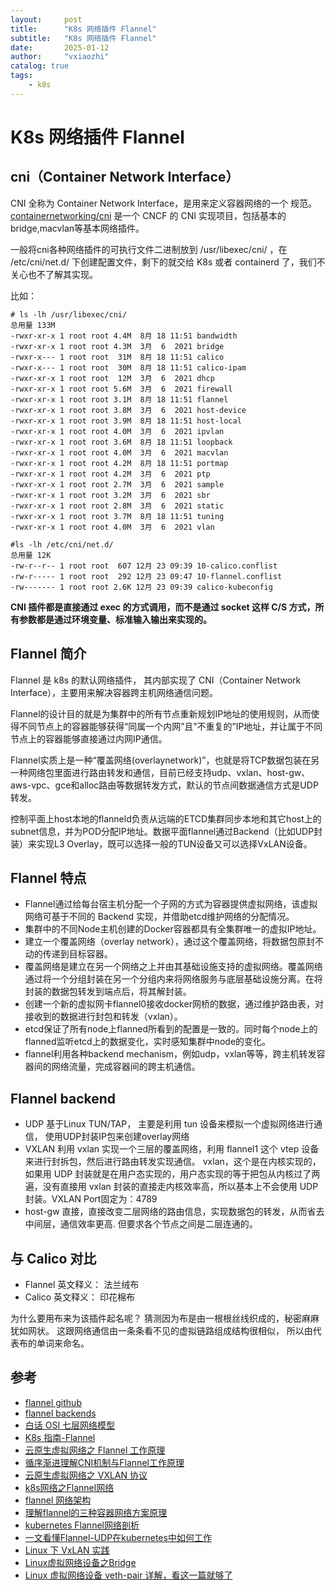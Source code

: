 ```yaml
---
layout:     post
title:      "K8s 网络插件 Flannel"
subtitle:   "K8s 网络插件 Flannel"
date:       2025-01-12
author:     "vxiaozhi"
catalog: true
tags:
    - k8s
---
```


# K8s 网络插件 Flannel

## cni（Container Network Interface）

CNI 全称为 Container Network Interface，是用来定义容器网络的一个 规范。[containernetworking/cni](https://github.com/containernetworking/cni) 是一个 CNCF 的 CNI 实现项目，包括基本的 bridge,macvlan等基本网络插件。

一般将cni各种网络插件的可执行文件二进制放到 /usr/libexec/cni/ ，在 /etc/cni/net.d/ 下创建配置文件，剩下的就交给 K8s 或者 containerd 了，我们不关心也不了解其实现。

比如：

```
# ls -lh /usr/libexec/cni/
总用量 133M
-rwxr-xr-x 1 root root 4.4M  8月 18 11:51 bandwidth
-rwxr-xr-x 1 root root 4.3M  3月  6  2021 bridge
-rwxr-x--- 1 root root  31M  8月 18 11:51 calico
-rwxr-x--- 1 root root  30M  8月 18 11:51 calico-ipam
-rwxr-xr-x 1 root root  12M  3月  6  2021 dhcp
-rwxr-xr-x 1 root root 5.6M  3月  6  2021 firewall
-rwxr-xr-x 1 root root 3.1M  8月 18 11:51 flannel
-rwxr-xr-x 1 root root 3.8M  3月  6  2021 host-device
-rwxr-xr-x 1 root root 3.9M  8月 18 11:51 host-local
-rwxr-xr-x 1 root root 4.0M  3月  6  2021 ipvlan
-rwxr-xr-x 1 root root 3.6M  8月 18 11:51 loopback
-rwxr-xr-x 1 root root 4.0M  3月  6  2021 macvlan
-rwxr-xr-x 1 root root 4.2M  8月 18 11:51 portmap
-rwxr-xr-x 1 root root 4.2M  3月  6  2021 ptp
-rwxr-xr-x 1 root root 2.7M  3月  6  2021 sample
-rwxr-xr-x 1 root root 3.2M  3月  6  2021 sbr
-rwxr-xr-x 1 root root 2.8M  3月  6  2021 static
-rwxr-xr-x 1 root root 3.7M  8月 18 11:51 tuning
-rwxr-xr-x 1 root root 4.0M  3月  6  2021 vlan

#ls -lh /etc/cni/net.d/
总用量 12K
-rw-r--r-- 1 root root  607 12月 23 09:39 10-calico.conflist
-rw-r----- 1 root root  292 12月 23 09:47 10-flannel.conflist
-rw------- 1 root root 2.6K 12月 23 09:39 calico-kubeconfig

```

**CNI 插件都是直接通过 exec 的方式调用，而不是通过 socket 这样 C/S 方式，所有参数都是通过环境变量、标准输入输出来实现的。**



## Flannel 简介

Flannel 是 k8s 的默认网络插件， 其内部实现了 CNI（Container Network Interface），主要用来解决容器跨主机网络通信问题。

Flannel的设计目的就是为集群中的所有节点重新规划IP地址的使用规则，从而使得不同节点上的容器能够获得“同属一个内网”且”不重复的”IP地址，并让属于不同节点上的容器能够直接通过内网IP通信。

Flannel实质上是一种“覆盖网络(overlaynetwork)”，也就是将TCP数据包装在另一种网络包里面进行路由转发和通信，目前已经支持udp、vxlan、host-gw、aws-vpc、gce和alloc路由等数据转发方式，默认的节点间数据通信方式是UDP转发。



控制平面上host本地的flanneld负责从远端的ETCD集群同步本地和其它host上的subnet信息，并为POD分配IP地址。数据平面flannel通过Backend（比如UDP封装）来实现L3 Overlay，既可以选择一般的TUN设备又可以选择VxLAN设备。



## Flannel 特点

- Flannel通过给每台宿主机分配一个子网的方式为容器提供虚拟网络，该虚拟网络可基于不同的 Backend 实现，并借助etcd维护网络的分配情况。
- 集群中的不同Node主机创建的Docker容器都具有全集群唯一的虚拟IP地址。
- 建立一个覆盖网络（overlay network），通过这个覆盖网络，将数据包原封不动的传递到目标容器。
- 覆盖网络是建立在另一个网络之上并由其基础设施支持的虚拟网络。覆盖网络通过将一个分组封装在另一个分组内来将网络服务与底层基础设施分离。在将封装的数据包转发到端点后，将其解封装。
- 创建一个新的虚拟网卡flannel0接收docker网桥的数据，通过维护路由表，对接收到的数据进行封包和转发（vxlan）。
- etcd保证了所有node上flanned所看到的配置是一致的。同时每个node上的flanned监听etcd上的数据变化，实时感知集群中node的变化。
- flannel利用各种backend mechanism，例如udp，vxlan等等，跨主机转发容器间的网络流量，完成容器间的跨主机通信。


## Flannel backend

- UDP  基于Linux TUN/TAP， 主要是利用 tun 设备来模拟一个虚拟网络进行通信， 使用UDP封装IP包来创建overlay网络
- VXLAN 利用 vxlan 实现一个三层的覆盖网络，利用 flannel1 这个 vtep 设备来进行封拆包，然后进行路由转发实现通信。 vxlan，这个是在内核实现的，如果用 UDP 封装就是在用户态实现的，用户态实现的等于把包从内核过了两遍，没有直接用 vxlan 封装的直接走内核效率高，所以基本上不会使用 UDP 封装。VXLAN Port固定为：4789
- host-gw 直接，直接改变二层网络的路由信息，实现数据包的转发，从而省去中间层，通信效率更高. 但要求各个节点之间是二层连通的。

## 与 Calico 对比

- Flannel 英文释义： 法兰绒布
- Calico 英文释义： 印花棉布

为什么要用布来为该插件起名呢？ 猜测因为布是由一根根丝线织成的，秘密麻麻犹如网状。 这跟网络通信由一条条看不见的虚拟链路组成结构很相似， 所以由代表布的单词来命名。

## 参考

- [flannel github](https://github.com/flannel-io/flannel)
- [flannel backends](https://github.com/flannel-io/flannel/blob/master/Documentation/backends.md)
- [白话 OSI 七层网络模型](https://www.freecodecamp.org/chinese/news/osi-model-networking-layers/)
- [K8s 指南-Flannel](https://kubernetes.feisky.xyz/extension/network/flannel)
- [云原生虚拟网络之 Flannel 工作原理](https://www.luozhiyun.com/archives/695)
- [循序渐进理解CNI机制与Flannel工作原理](https://blog.yingchi.io/posts/2020/8/k8s-flannel.html)
- [云原生虚拟网络之 VXLAN 协议](https://www.luozhiyun.com/archives/687)
- [k8s网络之Flannel网络](https://www.cnblogs.com/goldsunshine/p/10740928.html)
- [flannel 网络架构](https://ggaaooppeenngg.github.io/zh-CN/2017/09/21/flannel-%E7%BD%91%E7%BB%9C%E6%9E%B6%E6%9E%84/)
- [理解flannel的三种容器网络方案原理](https://www.zhengwenfeng.com/pages/d9d0ce/)
- [kubernetes Flannel网络剖析](https://plantegg.github.io/2022/01/19/kubernetes_Flannel%E7%BD%91%E7%BB%9C%E5%89%96%E6%9E%90/)
- [一文看懂Flannel-UDP在kubernetes中如何工作](https://cloud.tencent.com/developer/article/1793755)
- [Linux 下 VxLAN 实践](https://github.com/xujiyou/blog-data/blob/master/Linux/%E7%BD%91%E7%BB%9C/Linux%E4%B8%8BVxLAN%E5%AE%9E%E8%B7%B5.md)
- [Linux虚拟网络设备之Bridge](https://github.com/xujiyou/blog-data/blob/master/Linux/%E7%BD%91%E7%BB%9C/Linux%E8%99%9A%E6%8B%9F%E7%BD%91%E7%BB%9C%E8%AE%BE%E5%A4%87%E4%B9%8BBridge.md)
- [Linux 虚拟网络设备 veth-pair 详解，看这一篇就够了](https://www.cnblogs.com/bakari/p/10613710.html)
